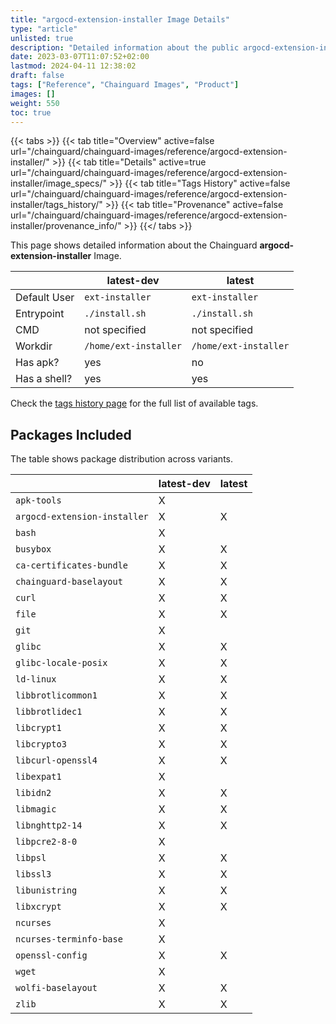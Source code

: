 ```yaml
---
title: "argocd-extension-installer Image Details"
type: "article"
unlisted: true
description: "Detailed information about the public argocd-extension-installer Chainguard Image."
date: 2023-03-07T11:07:52+02:00
lastmod: 2024-04-11 12:38:02
draft: false
tags: ["Reference", "Chainguard Images", "Product"]
images: []
weight: 550
toc: true
---
```


{{< tabs >}}
{{< tab title="Overview" active=false url="/chainguard/chainguard-images/reference/argocd-extension-installer/" >}}
{{< tab title="Details" active=true url="/chainguard/chainguard-images/reference/argocd-extension-installer/image_specs/" >}}
{{< tab title="Tags History" active=false url="/chainguard/chainguard-images/reference/argocd-extension-installer/tags_history/" >}}
{{< tab title="Provenance" active=false url="/chainguard/chainguard-images/reference/argocd-extension-installer/provenance_info/" >}}
{{</ tabs >}}

This page shows detailed information about the Chainguard **argocd-extension-installer** Image.

|              | latest-dev            | latest                |
|--------------|-----------------------|-----------------------|
| Default User | `ext-installer`       | `ext-installer`       |
| Entrypoint   | `./install.sh`        | `./install.sh`        |
| CMD          | not specified         | not specified         |
| Workdir      | `/home/ext-installer` | `/home/ext-installer` |
| Has apk?     | yes                   | no                    |
| Has a shell? | yes                   | yes                   |

Check the [tags history page](/chainguard/chainguard-images/reference/argocd-extension-installer/tags_history/) for the full list of available tags.

## Packages Included
The table shows package distribution across variants.

|                              | latest-dev | latest |
|------------------------------|------------|--------|
| `apk-tools`                  | X          |        |
| `argocd-extension-installer` | X          | X      |
| `bash`                       | X          |        |
| `busybox`                    | X          | X      |
| `ca-certificates-bundle`     | X          | X      |
| `chainguard-baselayout`      | X          | X      |
| `curl`                       | X          | X      |
| `file`                       | X          | X      |
| `git`                        | X          |        |
| `glibc`                      | X          | X      |
| `glibc-locale-posix`         | X          | X      |
| `ld-linux`                   | X          | X      |
| `libbrotlicommon1`           | X          | X      |
| `libbrotlidec1`              | X          | X      |
| `libcrypt1`                  | X          | X      |
| `libcrypto3`                 | X          | X      |
| `libcurl-openssl4`           | X          | X      |
| `libexpat1`                  | X          |        |
| `libidn2`                    | X          | X      |
| `libmagic`                   | X          | X      |
| `libnghttp2-14`              | X          | X      |
| `libpcre2-8-0`               | X          |        |
| `libpsl`                     | X          | X      |
| `libssl3`                    | X          | X      |
| `libunistring`               | X          | X      |
| `libxcrypt`                  | X          | X      |
| `ncurses`                    | X          |        |
| `ncurses-terminfo-base`      | X          |        |
| `openssl-config`             | X          | X      |
| `wget`                       | X          |        |
| `wolfi-baselayout`           | X          | X      |
| `zlib`                       | X          | X      |

